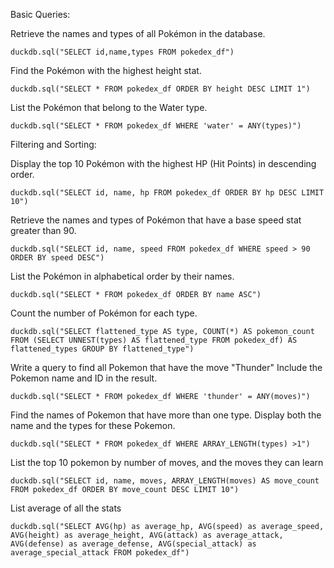 Basic Queries:

Retrieve the names and types of all Pokémon in the database.
```
duckdb.sql("SELECT id,name,types FROM pokedex_df")
```
Find the Pokémon with the highest height stat.
```
duckdb.sql("SELECT * FROM pokedex_df ORDER BY height DESC LIMIT 1")
```

List the Pokémon that belong to the Water type.
```
duckdb.sql("SELECT * FROM pokedex_df WHERE 'water' = ANY(types)")
```

Filtering and Sorting:

Display the top 10 Pokémon with the highest HP (Hit Points) in descending order.
```
duckdb.sql("SELECT id, name, hp FROM pokedex_df ORDER BY hp DESC LIMIT 10")
```
Retrieve the names and types of Pokémon that have a base speed stat greater than 90.
```
duckdb.sql("SELECT id, name, speed FROM pokedex_df WHERE speed > 90 ORDER BY speed DESC")
```

List the Pokémon in alphabetical order by their names.
```
duckdb.sql("SELECT * FROM pokedex_df ORDER BY name ASC")
```

Count the number of Pokémon for each type.
```
duckdb.sql("SELECT flattened_type AS type, COUNT(*) AS pokemon_count FROM (SELECT UNNEST(types) AS flattened_type FROM pokedex_df) AS flattened_types GROUP BY flattened_type")
```

Write a query to find all Pokemon that have the move "Thunder" Include the Pokemon name and ID in the result.
```
duckdb.sql("SELECT * FROM pokedex_df WHERE 'thunder' = ANY(moves)")
```

Find the names of Pokemon that have more than one type. Display both the name and the types for these Pokemon.
```
duckdb.sql("SELECT * FROM pokedex_df WHERE ARRAY_LENGTH(types) >1")
```

List the top 10 pokemon by number of moves, and the moves they can learn
```
duckdb.sql("SELECT id, name, moves, ARRAY_LENGTH(moves) AS move_count FROM pokedex_df ORDER BY move_count DESC LIMIT 10")
```

List average of all the stats 
```
duckdb.sql("SELECT AVG(hp) as average_hp, AVG(speed) as average_speed, AVG(height) as average_height, AVG(attack) as average_attack, AVG(defense) as average_defense, AVG(special_attack) as average_special_attack FROM pokedex_df")
```
